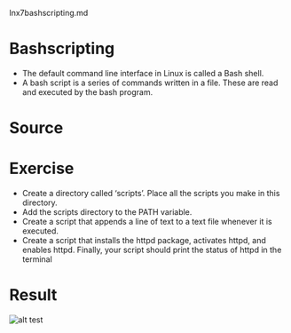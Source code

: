 lnx7bashscripting.md

# Bashscripting

- The default command line interface in Linux is called a Bash shell.
- A bash script is a series of commands written in a file. These are read and executed by the bash program.





# Source




# Exercise

- Create a directory called ‘scripts’. Place all the scripts you make in this directory.
- Add the scripts directory to the PATH variable.
- Create a script that appends a line of text to a text file whenever it is executed.
- Create a script that installs the httpd package, activates httpd, and enables httpd. Finally, your script should print the status of httpd in the terminal

# Result

![alt test](..)
